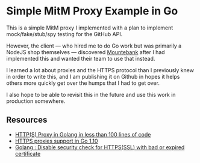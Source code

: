 # Simple MitM Proxy Example in Go

This is a simple MitM proxy I implemented with a plan to implement mock/fake/stub/spy testing for the GitHub API. 

However, the client — who hired me to do Go work but was primarily a NodeJS shop themselves — discovered [Mountebank](http://mbtest.org) after I had implemented this and wanted their team to use that instead.

I learned a lot about proxies and the HTTPS protocol than I previously knew in order to write this, and I am publishing it on Github in hopes it helps others more quickly get over the humps that I had to get over.

I also hope to be able to revisit this in the future and use this work in production somewhere. 

## Resources
- [HTTP(S) Proxy in Golang in less than 100 lines of code](https://medium.com/@mlowicki/http-s-proxy-in-golang-in-less-than-100-lines-of-code-6a51c2f2c38c)
- [HTTPS proxies support in Go 1.10](https://medium.com/@mlowicki/https-proxies-support-in-go-1-10-b956fb501d6b)
- [Golang : Disable security check for HTTPS(SSL) with bad or expired certificate](https://www.socketloop.com/tutorials/golang-disable-security-check-for-http-ssl-with-bad-or-expired-certificate)

